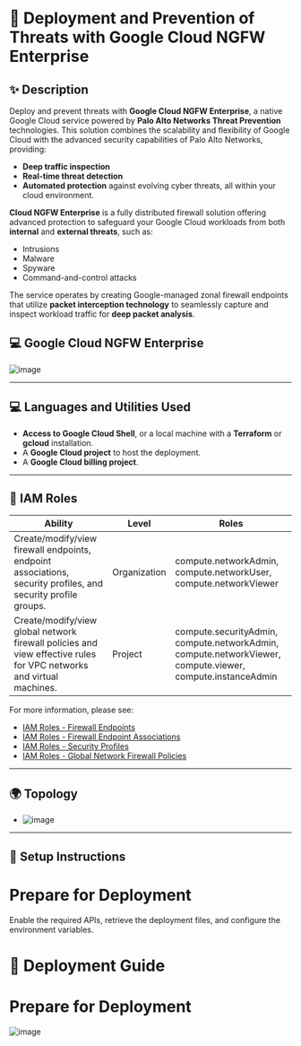 # 🚀 Deployment and Prevention of Threats with Google Cloud NGFW Enterprise

## ✨ Description

Deploy and prevent threats with **Google Cloud NGFW Enterprise**, a native Google Cloud service powered by **Palo Alto Networks Threat Prevention** technologies. This solution combines the scalability and flexibility of Google Cloud with the advanced security capabilities of Palo Alto Networks, providing:
- **Deep traffic inspection**
- **Real-time threat detection**
- **Automated protection** against evolving cyber threats, all within your cloud environment.

**Cloud NGFW Enterprise** is a fully distributed firewall solution offering advanced protection to safeguard your Google Cloud workloads from both **internal** and **external threats**, such as:
- Intrusions
- Malware
- Spyware
- Command-and-control attacks

The service operates by creating Google-managed zonal firewall endpoints that utilize **packet interception technology** to seamlessly capture and inspect workload traffic for **deep packet analysis**.

## 💻 Google Cloud NGFW Enterprise

![image](https://github.com/user-attachments/assets/e202e86a-2fda-4f87-ac94-1430e0b6d365)


---

## 💻 Languages and Utilities Used

- **Access to Google Cloud Shell**, or a local machine with a **Terraform** or **gcloud** installation.
- A **Google Cloud project** to host the deployment.
- A **Google Cloud billing project**.

---

## 🔐 IAM Roles

| **Ability** | **Level** | **Roles** |
| --- | --- | --- |
| Create/modify/view firewall endpoints, endpoint associations, security profiles, and security profile groups. | Organization | compute.networkAdmin, compute.networkUser, compute.networkViewer |
| Create/modify/view global network firewall policies and view effective rules for VPC networks and virtual machines. | Project | compute.securityAdmin, compute.networkAdmin, compute.networkViewer, compute.viewer, compute.instanceAdmin |

For more information, please see:
- [IAM Roles - Firewall Endpoints](#)
- [IAM Roles - Firewall Endpoint Associations](#)
- [IAM Roles - Security Profiles](#)
- [IAM Roles - Global Network Firewall Policies](#)

---

## 🌍 Topology

 
*  ![image](https://github.com/user-attachments/assets/8f76f78a-e4e7-4cd5-8b1f-71a6856923e4)

---

## 🔧 Setup Instructions

# Prepare for Deployment

Enable the required APIs, retrieve the deployment files, and configure the environment variables.

# 🚀 Deployment Guide  
# Prepare for Deployment

![image](https://github.com/user-attachments/assets/30dda3e6-e076-4e27-8807-f59116f6cb3d)

